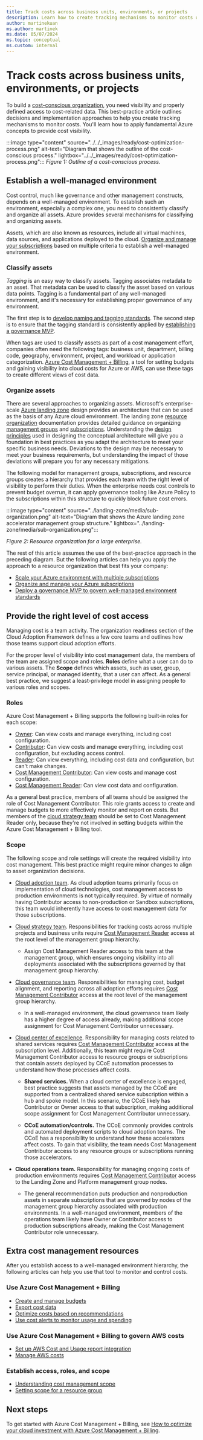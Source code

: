 ```yaml
---
title: Track costs across business units, environments, or projects
description: Learn how to create tracking mechanisms to monitor costs using the Cloud Adoption Framework for Azure.
author: martinekuan
ms.author: martinek
ms.date: 05/07/2024
ms.topic: conceptual
ms.custom: internal
---
```


# Track costs across business units, environments, or projects

To build a [cost-conscious organization](../../organize/cost-conscious-organization.md), you need visibility and properly defined access to cost-related data. This best-practice article outlines decisions and implementation approaches to help you create tracking mechanisms to monitor costs. You'll learn how to apply fundamental Azure concepts to provide cost visibility.

:::image type="content" source="../../_images/ready/cost-optimization-process.png" alt-text="Diagram that shows the outline of the cost-conscious process." lightbox="../../_images/ready/cost-optimization-process.png":::
*Figure 1: Outline of a cost-conscious process.*

## Establish a well-managed environment

Cost control, much like governance and other management constructs, depends on a well-managed environment. To establish such an environment, especially a complex one, you need to consistently classify and organize all assets. Azure provides several mechanisms for classifying and organizing assets.

Assets, which are also known as resources, include all virtual machines, data sources, and applications deployed to the cloud. [Organize and manage your subscriptions](../azure-best-practices/organize-subscriptions.md) based on multiple criteria to establish a well-managed environment.

### Classify assets

*Tagging* is an easy way to classify assets. Tagging associates metadata to an asset. That metadata can be used to classify the asset based on various data points. Tagging is a fundamental part of any well-managed environment, and it's necessary for establishing proper governance of any environment.

The first step is to [develop naming and tagging standards](../azure-best-practices/naming-and-tagging.md). The second step is to ensure that the tagging standard is consistently applied by [establishing a governance MVP](../../govern/guides/complex/index.md).

When tags are used to classify assets as part of a cost management effort, companies often need the following tags: business unit, department, billing code, geography, environment, project, and workload or application categorization. [Azure Cost Management + Billing](/azure/cost-management-billing/), a tool for setting budgets and gaining visibility into cloud costs for Azure or AWS, can use these tags to create different views of cost data.

### Organize assets

There are several approaches to organizing assets. Microsoft's enterprise-scale [Azure landing zone](/azure/cloud-adoption-framework/ready/landing-zone/) design provides an architecture that can be used as the basis of any Azure cloud environment.  The landing zone [resource organization](/azure/cloud-adoption-framework/ready/landing-zone/design-area/resource-org) documentation provides detailed guidance on organizing [management groups](/azure/cloud-adoption-framework/ready/landing-zone/design-area/resource-org-management-groups) and [subscriptions](/azure/cloud-adoption-framework/ready/landing-zone/design-area/resource-org-management-groups). Understanding the [design principles](/azure/cloud-adoption-framework/ready/landing-zone/design-principles) used in designing the conceptual architecture will give you a foundation in best practices as you adapt the architecture to meet your specific business needs. Deviations to the design may be necessary to meet your business requirements, but understanding the impact of those deviations will prepare you for any necessary mitigations.

The following model for management groups, subscriptions, and resource groups creates a hierarchy that provides each team with the right level of visibility to perform their duties. When the enterprise needs cost controls to prevent budget overrun, it can apply governance tooling like Azure Policy to the subscriptions within this structure to quickly block future cost errors.

:::image type="content" source="../landing-zone/media/sub-organization.png" alt-text="Diagram that shows the Azure landing zone accelerator management group structure." lightbox="../landing-zone/media/sub-organization.png":::

*Figure 2: Resource organization for a large enterprise.*

The rest of this article assumes the use of the best-practice approach in the preceding diagram. But the following articles can help you apply the approach to a resource organization that best fits your company:

- [Scale your Azure environment with multiple subscriptions](../azure-best-practices/scale-subscriptions.md)
- [Organize and manage your Azure subscriptions](../azure-best-practices/organize-subscriptions.md)
- [Deploy a governance MVP to govern well-managed environment standards](../../govern/guides/complex/index.md)

## Provide the right level of cost access

Managing cost is a team activity. The organization readiness section of the Cloud Adoption Framework defines a few core teams and outlines how those teams support cloud adoption efforts.

For the proper level of visibility into cost management data, the members of the team are assigned scope and roles. **Roles** define what a user can do to various assets. The **Scope** defines which assets, such as user, group, service principal, or managed identity, that a user can affect. As a general best practice, we suggest a least-privilege model in assigning people to various roles and scopes.

### Roles

<!-- docutune:casing Owner Contributor Reader -->

Azure Cost Management + Billing supports the following built-in roles for each scope:

- [Owner](/azure/role-based-access-control/built-in-roles#owner): Can view costs and manage everything, including cost configuration.
- [Contributor](/azure/role-based-access-control/built-in-roles#contributor): Can view costs and manage everything, including cost configuration, but excluding access control.
- [Reader](/azure/role-based-access-control/built-in-roles#reader): Can view everything, including cost data and configuration, but can't make changes.
- [Cost Management Contributor](/azure/role-based-access-control/built-in-roles#cost-management-contributor): Can view costs and manage cost configuration.
- [Cost Management Reader](/azure/role-based-access-control/built-in-roles#cost-management-reader): Can view cost data and configuration.

As a general best practice, members of all teams should be assigned the role of Cost Management Contributor. This role grants access to create and manage budgets to more effectively monitor and report on costs. But members of the [cloud strategy team](../../organize/cloud-strategy.md) should be set to Cost Management Reader only, because they're not involved in setting budgets within the Azure Cost Management + Billing tool.

### Scope

The following scope and role settings will create the required visibility into cost management. This best practice might require minor changes to align to asset organization decisions.

- [Cloud adoption team](../../organize/cloud-adoption.md). As cloud adoption teams primarily focus on implementation of cloud technologies, cost management access to production environments is not typically required. By virtue of normally having Contributor access to non-production or Sandbox subscriptions, this team would inherently have access to cost management data for those subscriptions.

- [Cloud strategy team](../../organize/cloud-strategy.md). Responsibilities for tracking costs across multiple projects and business units require [Cost Management Reader](/azure/role-based-access-control/built-in-roles#cost-management-reader) access at the root level of the management group hierarchy.

  - Assign Cost Management Reader access to this team at the management group, which ensures ongoing visibility into all deployments associated with the subscriptions governed by that management group hierarchy.

- [Cloud governance team](../../organize/cloud-governance.md). Responsibilities for managing cost, budget alignment, and reporting across all adoption efforts requires [Cost Management Contributor](/azure/role-based-access-control/built-in-roles#cost-management-contributor) access at the root level of the management group hierarchy.

  - In a well-managed environment, the cloud governance team likely has a higher degree of access already, making additional scope assignment for Cost Management Contributor unnecessary.

- [Cloud center of excellence](../../organize/cloud-center-of-excellence.md). Responsibility for managing costs related to shared services requires [Cost Management Contributor](/azure/role-based-access-control/built-in-roles#cost-management-contributor) access at the subscription level. Additionally, this team might require Cost Management Contributor access to resource groups or subscriptions that contain assets deployed by CCoE automation processes to understand how those processes affect costs.

  - **Shared services.** When a cloud center of excellence is engaged, best practice suggests that assets managed by the CCoE are supported from a centralized shared service subscription within a hub and spoke model. In this scenario, the CCoE likely has Contributor or Owner access to that subscription, making additional scope assignment for Cost Management Contributor unnecessary.
  
  - **CCoE automation/controls.** The CCoE commonly provides controls and automated deployment scripts to cloud adoption teams. The CCoE has a responsibility to understand how these accelerators affect costs. To gain that visibility, the team needs Cost Management Contributor access to any resource groups or subscriptions running those accelerators.

- **Cloud operations team.** Responsibility for managing ongoing costs of production environments requires [Cost Management Contributor](/azure/role-based-access-control/built-in-roles#cost-management-contributor) access to the Landing Zone and Platform management group nodes.

  - The general recommendation puts production and nonproduction assets in separate subscriptions that are governed by nodes of the management group hierarchy associated with production environments. In a well-managed environment, members of the operations team likely have Owner or Contributor access to production subscriptions already, making the Cost Management Contributor role unnecessary.

## Extra cost management resources

After you establish access to a well-managed environment hierarchy, the following articles can help you use that tool to monitor and control costs.

### Use Azure Cost Management + Billing

- [Create and manage budgets](/azure/cost-management-billing/costs/tutorial-acm-create-budgets)
- [Export cost data](/azure/cost-management-billing/costs/tutorial-export-acm-data)
- [Optimize costs based on recommendations](/azure/cost-management-billing/costs/tutorial-acm-opt-recommendations)
- [Use cost alerts to monitor usage and spending](/azure/cost-management-billing/costs/cost-mgt-alerts-monitor-usage-spending)

<!-- docutune: "AWS Cost and Usage" -->

### Use Azure Cost Management + Billing to govern AWS costs

- [Set up AWS Cost and Usage report integration](/azure/cost-management-billing/costs/aws-integration-set-up-configure)
- [Manage AWS costs](/azure/cost-management-billing/costs/aws-integration-manage)

### Establish access, roles, and scope

- [Understanding cost management scope](/azure/cost-management-billing/costs/understand-work-scopes)
- [Setting scope for a resource group](/azure/role-based-access-control/quickstart-assign-role-user-portal)

## Next steps

To get started with Azure Cost Management + Billing, see [How to optimize your cloud investment with Azure Cost Management + Billing](/azure/cost-management-billing/costs/cost-mgt-best-practices).
